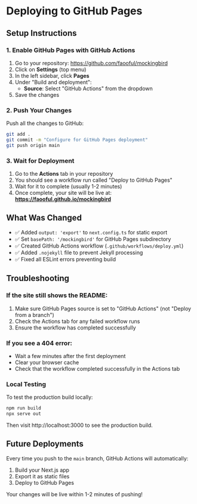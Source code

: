 # Deploying to GitHub Pages

## Setup Instructions

### 1. Enable GitHub Pages with GitHub Actions

1. Go to your repository: https://github.com/faooful/mockingbird
2. Click on **Settings** (top menu)
3. In the left sidebar, click **Pages**
4. Under "Build and deployment":
   - **Source**: Select "GitHub Actions" from the dropdown
5. Save the changes

### 2. Push Your Changes

Push all the changes to GitHub:

```bash
git add .
git commit -m "Configure for GitHub Pages deployment"
git push origin main
```

### 3. Wait for Deployment

1. Go to the **Actions** tab in your repository
2. You should see a workflow run called "Deploy to GitHub Pages"
3. Wait for it to complete (usually 1-2 minutes)
4. Once complete, your site will be live at: **https://faooful.github.io/mockingbird**

## What Was Changed

- ✅ Added `output: 'export'` to `next.config.ts` for static export
- ✅ Set `basePath: '/mockingbird'` for GitHub Pages subdirectory
- ✅ Created GitHub Actions workflow (`.github/workflows/deploy.yml`)
- ✅ Added `.nojekyll` file to prevent Jekyll processing
- ✅ Fixed all ESLint errors preventing build

## Troubleshooting

### If the site still shows the README:
1. Make sure GitHub Pages source is set to "GitHub Actions" (not "Deploy from a branch")
2. Check the Actions tab for any failed workflow runs
3. Ensure the workflow has completed successfully

### If you see a 404 error:
- Wait a few minutes after the first deployment
- Clear your browser cache
- Check that the workflow completed successfully in the Actions tab

### Local Testing

To test the production build locally:

```bash
npm run build
npx serve out
```

Then visit http://localhost:3000 to see the production build.

## Future Deployments

Every time you push to the `main` branch, GitHub Actions will automatically:
1. Build your Next.js app
2. Export it as static files
3. Deploy to GitHub Pages

Your changes will be live within 1-2 minutes of pushing!

